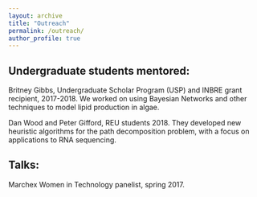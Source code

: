 ```yaml
---
layout: archive
title: "Outreach"
permalink: /outreach/
author_profile: true
---
```

## Undergraduate students mentored:
Britney Gibbs, Undergraduate Scholar Program (USP) and INBRE grant recipient, 2017-2018. We worked on using Bayesian Networks and
other techniques to model lipid production in algae.

Dan Wood and Peter Gifford, REU students 2018. They developed new heuristic algorithms for the path decomposition problem, with a focus
on applications to RNA sequencing.

## Talks: 
Marchex Women in Technology panelist, spring 2017.
